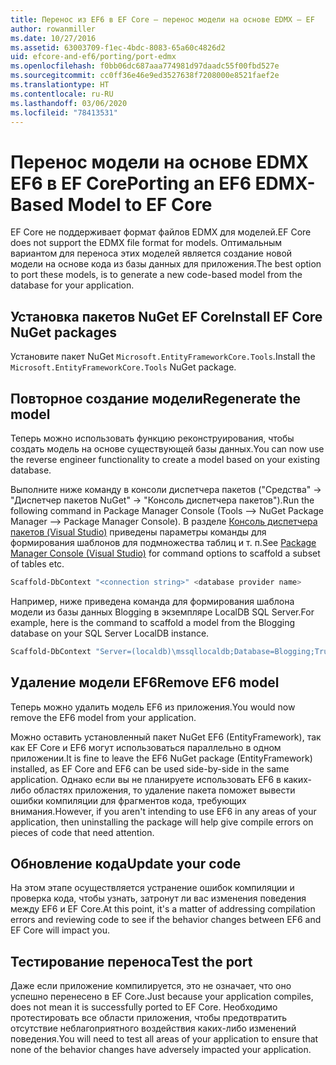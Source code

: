 ```yaml
---
title: Перенос из EF6 в EF Core — перенос модели на основе EDMX — EF
author: rowanmiller
ms.date: 10/27/2016
ms.assetid: 63003709-f1ec-4bdc-8083-65a60c4826d2
uid: efcore-and-ef6/porting/port-edmx
ms.openlocfilehash: f0bb06dc687aaa774981d97daadc55f00fbd527e
ms.sourcegitcommit: cc0ff36e46e9ed3527638f7208000e8521faef2e
ms.translationtype: HT
ms.contentlocale: ru-RU
ms.lasthandoff: 03/06/2020
ms.locfileid: "78413531"
---
```

# <a name="porting-an-ef6-edmx-based-model-to-ef-core"></a><span data-ttu-id="6383c-102">Перенос модели на основе EDMX EF6 в EF Core</span><span class="sxs-lookup"><span data-stu-id="6383c-102">Porting an EF6 EDMX-Based Model to EF Core</span></span>

<span data-ttu-id="6383c-103">EF Core не поддерживает формат файлов EDMX для моделей.</span><span class="sxs-lookup"><span data-stu-id="6383c-103">EF Core does not support the EDMX file format for models.</span></span> <span data-ttu-id="6383c-104">Оптимальным вариантом для переноса этих моделей является создание новой модели на основе кода из базы данных для приложения.</span><span class="sxs-lookup"><span data-stu-id="6383c-104">The best option to port these models, is to generate a new code-based model from the database for your application.</span></span>

## <a name="install-ef-core-nuget-packages"></a><span data-ttu-id="6383c-105">Установка пакетов NuGet EF Core</span><span class="sxs-lookup"><span data-stu-id="6383c-105">Install EF Core NuGet packages</span></span>

<span data-ttu-id="6383c-106">Установите пакет NuGet `Microsoft.EntityFrameworkCore.Tools`.</span><span class="sxs-lookup"><span data-stu-id="6383c-106">Install the `Microsoft.EntityFrameworkCore.Tools` NuGet package.</span></span>

## <a name="regenerate-the-model"></a><span data-ttu-id="6383c-107">Повторное создание модели</span><span class="sxs-lookup"><span data-stu-id="6383c-107">Regenerate the model</span></span>

<span data-ttu-id="6383c-108">Теперь можно использовать функцию реконструирования, чтобы создать модель на основе существующей базы данных.</span><span class="sxs-lookup"><span data-stu-id="6383c-108">You can now use the reverse engineer functionality to create a model based on your existing database.</span></span>

<span data-ttu-id="6383c-109">Выполните ниже команду в консоли диспетчера пакетов ("Средства" -> "Диспетчер пакетов NuGet" -> "Консоль диспетчера пакетов").</span><span class="sxs-lookup"><span data-stu-id="6383c-109">Run the following command in Package Manager Console (Tools –> NuGet Package Manager –> Package Manager Console).</span></span> <span data-ttu-id="6383c-110">В разделе [Консоль диспетчера пакетов (Visual Studio)](../../core/miscellaneous/cli/powershell.md) приведены параметры команды для формирования шаблонов для подмножества таблиц и т. п.</span><span class="sxs-lookup"><span data-stu-id="6383c-110">See [Package Manager Console (Visual Studio)](../../core/miscellaneous/cli/powershell.md) for command options to scaffold a subset of tables etc.</span></span>

``` powershell
Scaffold-DbContext "<connection string>" <database provider name>
```

<span data-ttu-id="6383c-111">Например, ниже приведена команда для формирования шаблона модели из базы данных Blogging в экземпляре LocalDB SQL Server.</span><span class="sxs-lookup"><span data-stu-id="6383c-111">For example, here is the command to scaffold a model from the Blogging database on your SQL Server LocalDB instance.</span></span>

``` powershell
Scaffold-DbContext "Server=(localdb)\mssqllocaldb;Database=Blogging;Trusted_Connection=True;" Microsoft.EntityFrameworkCore.SqlServer
```

## <a name="remove-ef6-model"></a><span data-ttu-id="6383c-112">Удаление модели EF6</span><span class="sxs-lookup"><span data-stu-id="6383c-112">Remove EF6 model</span></span>

<span data-ttu-id="6383c-113">Теперь можно удалить модель EF6 из приложения.</span><span class="sxs-lookup"><span data-stu-id="6383c-113">You would now remove the EF6 model from your application.</span></span>

<span data-ttu-id="6383c-114">Можно оставить установленный пакет NuGet EF6 (EntityFramework), так как EF Core и EF6 могут использоваться параллельно в одном приложении.</span><span class="sxs-lookup"><span data-stu-id="6383c-114">It is fine to leave the EF6 NuGet package (EntityFramework) installed, as EF Core and EF6 can be used side-by-side in the same application.</span></span> <span data-ttu-id="6383c-115">Однако если вы не планируете использовать EF6 в каких-либо областях приложения, то удаление пакета поможет вывести ошибки компиляции для фрагментов кода, требующих внимания.</span><span class="sxs-lookup"><span data-stu-id="6383c-115">However, if you aren't intending to use EF6 in any areas of your application, then uninstalling the package will help give compile errors on pieces of code that need attention.</span></span>

## <a name="update-your-code"></a><span data-ttu-id="6383c-116">Обновление кода</span><span class="sxs-lookup"><span data-stu-id="6383c-116">Update your code</span></span>

<span data-ttu-id="6383c-117">На этом этапе осуществляется устранение ошибок компиляции и проверка кода, чтобы узнать, затронут ли вас изменения поведения между EF6 и EF Core.</span><span class="sxs-lookup"><span data-stu-id="6383c-117">At this point, it's a matter of addressing compilation errors and reviewing code to see if the behavior changes between EF6 and EF Core will impact you.</span></span>

## <a name="test-the-port"></a><span data-ttu-id="6383c-118">Тестирование переноса</span><span class="sxs-lookup"><span data-stu-id="6383c-118">Test the port</span></span>

<span data-ttu-id="6383c-119">Даже если приложение компилируется, это не означает, что оно успешно перенесено в EF Core.</span><span class="sxs-lookup"><span data-stu-id="6383c-119">Just because your application compiles, does not mean it is successfully ported to EF Core.</span></span> <span data-ttu-id="6383c-120">Необходимо протестировать все области приложения, чтобы предотвратить отсутствие неблагоприятного воздействия каких-либо изменений поведения.</span><span class="sxs-lookup"><span data-stu-id="6383c-120">You will need to test all areas of your application to ensure that none of the behavior changes have adversely impacted your application.</span></span>
